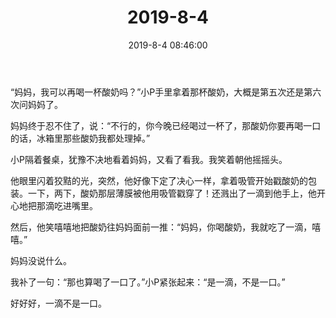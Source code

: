 ﻿---
title: "2019-8-4"
date: 2019-8-4 08:46:00
tags: 文字
categories: 爸爸
---
“妈妈，我可以再喝一杯酸奶吗？”小P手里拿着那杯酸奶，大概是第五次还是第六次问妈妈了。

妈妈终于忍不住了，说：“不行的，你今晚已经喝过一杯了，那酸奶你要再喝一口的话，冰箱里那些酸奶我都处理掉。”

小P隔着餐桌，犹豫不决地看着妈妈，又看了看我。我笑着朝他摇摇头。

他眼里闪着狡黠的光，突然，他好像下定了决心一样，拿着吸管开始戳酸奶的包装。一下，两下，酸奶那层薄膜被他用吸管戳穿了！还溅出了一滴到他手上，他开心地把那滴吃进嘴里。

然后，他笑嘻嘻地把酸奶往妈妈面前一推：“妈妈，你喝酸奶，我就吃了一滴，嘻嘻。”

妈妈没说什么。

我补了一句：“那也算喝了一口了。”小P紧张起来：“是一滴，不是一口。”

好好好，一滴不是一口。